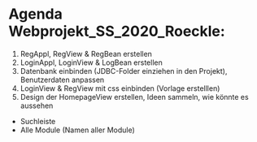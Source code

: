 # Agenda Webprojekt_SS_2020_Roeckle:

1. RegAppl, RegView & RegBean erstellen
2. LoginAppl, LoginView & LogBean erstellen
3. Datenbank einbinden (JDBC-Folder einziehen in den Projekt), Benutzerdaten anpassen
4. LoginView & RegView mit css einbinden (Vorlage erstelllen)
5. Design der HomepageView erstellen, Ideen sammeln, wie könnte es aussehen
  - Suchleiste
  - Alle Module (Namen aller Module)
  
